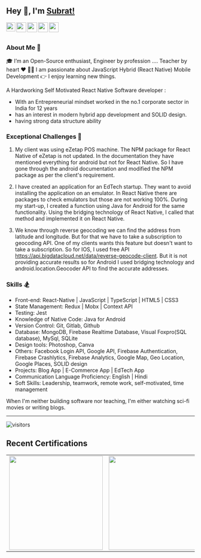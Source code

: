 ## Hey 👋, I'm [Subrat!](https://drive.google.com/file/d/1zzjdNp5NrPEGOZVfGTsFJirt2OJzYIzg/view?usp=sharing) 


<a href="https://www.linkedin.com/in/subrata-ku-das/">
  <img align="left" width="24px" src="https://cdn.jsdelivr.net/npm/simple-icons@v3/icons/linkedin.svg"  />
</a>
<a href="https://twitter.com/SubratSirIndia">
  <img align="left" width="26px" src="https://cdn.jsdelivr.net/npm/simple-icons@v3/icons/twitter.svg" />
</a>
<a href="mailto:codingsubrata@gmail.com">
  <img align="left" width="26px" src="https://cdn.jsdelivr.net/npm/simple-icons@v3/icons/gmail.svg" />
</a>
<a href="https://www.youtube.com/channel/UCTCmj3TOBxI_5f1J-n7kN5A">
  <img align="left" width="26px" src="https://cdn.jsdelivr.net/npm/simple-icons@v3/icons/youtube.svg" />
</a>
<a href="https://discord.gg/KYYWfcVU">
  <img align="left" width="26px" src="https://cdn.jsdelivr.net/npm/simple-icons@v3/icons/discord.svg" />
</a>

<br />
<br />

### About Me 🚀
🎓 I’m an Open-Source enthusiast, Engineer by profession …. Teacher by heart ♥️ 
👨‍💻 I am passionate about JavaScript Hybrid (React Native) Mobile Development 
👉 I enjoy learning new things.

A Hardworking Self Motivated React Native Software developer :

- With an Entrepreneurial mindset worked in the no.1 corporate sector in India for 12 years 	 
- has an interest in modern hybrid app development and SOLID design.
- having strong data structure ability


### Exceptional Challenges 🎯

1) My client was using eZetap POS machine. The NPM package for React Native of eZetap is not updated. In the documentation they have mentioned everything for android but not for React Native. So I have gone through the android documentation and modified the NPM package as per the client's requirement.

2) I have created an application for an EdTech startup. They want to avoid installing the application on an emulator. In React Native there are packages to check emulators but those are not working 100%. During my start-up, I created a function using Java for Android for the same functionality. Using the bridging technology of React Native, I called that method and implemented it on React Native.

3) We know through reverse geocoding we can find the address from latitude and longitude. But for that we have to take a subscription to geocoding API. One of my clients wants this feature but doesn't want to take a subscription. So for IOS, I used free API https://api.bigdatacloud.net/data/reverse-geocode-client. But it is not providing accurate results so for Android I used bridging technology and android.location.Geocoder API to find the accurate addresses.

### Skills 🏂

 - Front-end: React-Native | JavaScript | TypeScript | HTML5 | CSS3
 - State Management: Redux | Mobx | Context API
 - Testing: Jest
 - Knowledge of Native Code: Java for Android
 - Version Control: Git, Gitlab, Github
 - Database: MongoDB, Firebase Realtime Database, Visual Foxpro(SQL database), MySql, SQLite
 - Design tools: Photoshop, Canva
 - Others: Facebook Login API, Google API, Firebase Authentication, Firebase Crashlytics, Firebase Analytics, Google Map, Geo Location, Google Places, SOLID design
 - Projects: Blog App | E-Commerce App | EdTech App 
 - Communication Language Proficiency: English | Hindi
 - Soft Skills: Leadership, teamwork, remote work, self-motivated, time management

When I'm neither building software nor teaching, I'm either watching sci-fi movies or writing blogs.


<hr/>

 ![visitors](https://visitor-badge.laobi.icu/badge?page_id=subratsir)

## Recent Certifications

<table>
  <tr><td>
<img width="250" height="auto" src="https://firebasestorage.googleapis.com/v0/b/neostats.appspot.com/o/FreeCodeCampJavaScriptDSACertificate.JPG?alt=media&token=92925bd3-b290-4777-83c0-c161ce068378" />    
    </td>
  <td>
<img width="250" height="auto" src="https://firebasestorage.googleapis.com/v0/b/neostats.appspot.com/o/hackerRankReact.png?alt=media&token=c891d9f6-d2fd-4ceb-b2c3-6d49e4082630" />    
    </td>
  </tr>
</table>


<!-- <div align="center"> 
  <img src="https://wakatime.com/share/@b8a4ab78-b927-4bfc-9e04-d80f831b38cd/d8bd219e-e02e-4bb6-a52b-e805c01ece40.svg"/>
  <figure><embed src="https://wakatime.com/share/@b8a4ab78-b927-4bfc-9e04-d80f831b38cd/d8bd219e-e02e-4bb6-a52b-e805c01ece40.svg"></embed></figure>
</div> -->
